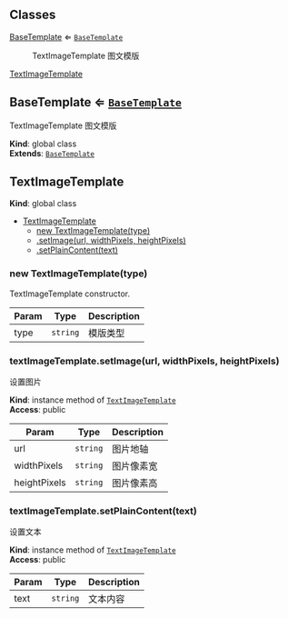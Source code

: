 ## Classes

<dl>
<dt><a href="#BaseTemplate">BaseTemplate</a> ⇐ <code><a href="#BaseTemplate">BaseTemplate</a></code></dt>
<dd><p>TextImageTemplate 图文模版</p>
</dd>
<dt><a href="#TextImageTemplate">TextImageTemplate</a></dt>
<dd></dd>
</dl>

<a name="BaseTemplate"></a>

## BaseTemplate ⇐ [<code>BaseTemplate</code>](#BaseTemplate)
TextImageTemplate 图文模版

**Kind**: global class  
**Extends**: [<code>BaseTemplate</code>](#BaseTemplate)  
<a name="TextImageTemplate"></a>

## TextImageTemplate
**Kind**: global class  

* [TextImageTemplate](#TextImageTemplate)
    * [new TextImageTemplate(type)](#new_TextImageTemplate_new)
    * [.setImage(url, widthPixels, heightPixels)](#TextImageTemplate+setImage)
    * [.setPlainContent(text)](#TextImageTemplate+setPlainContent)

<a name="new_TextImageTemplate_new"></a>

### new TextImageTemplate(type)
TextImageTemplate constructor.


| Param | Type | Description |
| --- | --- | --- |
| type | <code>string</code> | 模版类型 |

<a name="TextImageTemplate+setImage"></a>

### textImageTemplate.setImage(url, widthPixels, heightPixels)
设置图片

**Kind**: instance method of [<code>TextImageTemplate</code>](#TextImageTemplate)  
**Access**: public  

| Param | Type | Description |
| --- | --- | --- |
| url | <code>string</code> | 图片地轴 |
| widthPixels | <code>string</code> | 图片像素宽 |
| heightPixels | <code>string</code> | 图片像素高 |

<a name="TextImageTemplate+setPlainContent"></a>

### textImageTemplate.setPlainContent(text)
设置文本

**Kind**: instance method of [<code>TextImageTemplate</code>](#TextImageTemplate)  
**Access**: public  

| Param | Type | Description |
| --- | --- | --- |
| text | <code>string</code> | 文本内容 |


